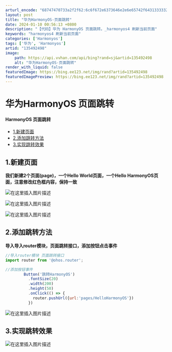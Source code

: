 ```yaml
---
arturl_encode: "68747470733a2f2f62:6c6f672e6373646e2e6e65742f64313333323530383035312f:61727469636c652f64657461696c732f313335343932343938"
layout: post
title: "华为HarmonyOS-页面跳转"
date: 2024-01-10 00:56:13 +0800
description: "【代码】华为 HarmonyOS 页面跳转。_harmonyos4 刷新当前页面"
keywords: "harmonyos4 刷新当前页面"
categories: ['Harmonyos']
tags: ['华为', 'Harmonyos']
artid: "135492498"
image:
    path: https://api.vvhan.com/api/bing?rand=sj&artid=135492498
    alt: "华为HarmonyOS-页面跳转"
render_with_liquid: false
featuredImage: https://bing.ee123.net/img/rand?artid=135492498
featuredImagePreview: https://bing.ee123.net/img/rand?artid=135492498
---
```


# 华为HarmonyOS 页面跳转

#### HarmonyOS 页面跳转

* [1.新建页面](#1_1)
* [2.添加跳转方法](#2_9)
* [3.实现跳转效果](#3_27)

## 1.新建页面

**我们新建2个页面(page)，一个Hello World页面，一个Hello HarmonyOS页面，注意修改红色框内容，保持一致**

![在这里插入图片描述](https://i-blog.csdnimg.cn/blog_migrate/559982a7d848da7b09110e8ad5147799.png)
  
![在这里插入图片描述](https://i-blog.csdnimg.cn/blog_migrate/3ac11d3cb9535f27e0e70fae96b9b78b.png#pic_center)
  
![在这里插入图片描述](https://i-blog.csdnimg.cn/blog_migrate/ef3306cac133a5131be2f81f69ed6cfd.png#pic_center)

## 2.添加跳转方法

**导入导入router模块，页面跳转接口，添加按钮点击事件**

```javascript
//导入router模块 页面跳转接口
import router from '@ohos.router';

//添加按钮事件
        Button('跳转HarmonyOS')
          .fontSize(20)
          .width(200)
          .height(50)
          .onClick(() => {
            router.pushUrl({url:'pages/HelloHarmonyOS'})
          })

```

![在这里插入图片描述](https://i-blog.csdnimg.cn/blog_migrate/12d24cf9ce9b97ca277aaa7869fc8c7d.png)

## 3.实现跳转效果

![在这里插入图片描述](https://i-blog.csdnimg.cn/blog_migrate/13dc400aa5a796085db9e59efc69b9cd.gif#pic_center)